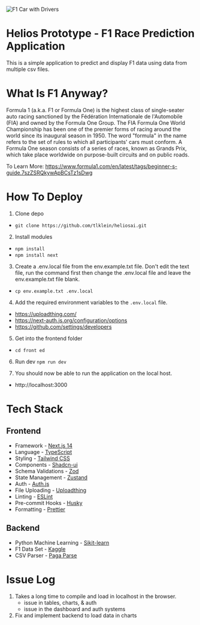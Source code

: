 ![F1 Car with Drivers](https://mclaren.bloomreach.io/delivery/resources/content/gallery/mclaren-racing/formula-1/2024/editorial/f1-2025-schedule-article-cover-wide.jpg)

# Helios Prototype - F1 Race Prediction Application
This is a simple application to predict and display F1 data using data from multiple csv files.

# What Is F1 Anyway?
Formula 1 (a.k.a. F1 or Formula One) is the highest class of single-seater auto racing sanctioned by the Fédération Internationale de l'Automobile (FIA) and owned by the Formula One Group. The FIA Formula One World Championship has been one of the premier forms of racing around the world since its inaugural season in 1950. The word "formula" in the name refers to the set of rules to which all participants' cars must conform. A Formula One season consists of a series of races, known as Grands Prix, which take place worldwide on purpose-built circuits and on public roads.

To Learn More: https://www.formula1.com/en/latest/tags/beginner-s-guide.7szZSRQkywApBCsTz1sDwg

# How To Deploy
1. Clone depo
- `git clone https://github.com/tlklein/heliosai.git`

2. Install modules
- `npm install`
- `npm install next`

3. Create a .env.local file from the env.example.txt file. Don't edit the text file, run the command first then change the .env.local file and leave the env.example.txt file blank.  
- `cp env.example.txt .env.local`

4. Add the required environment variables to the `.env.local` file.
- https://uploadthing.com/
- https://next-auth.js.org/configuration/options
- https://github.com/settings/developers 

5. Get into the frontend folder
- `cd front ed`

6. Run dev 
`npm run dev`

7. You should now be able to run the application on the local host. 
- http://localhost:3000
 
# Tech Stack
## Frontend
- Framework - [Next.js 14](https://nextjs.org/13)
- Language - [TypeScript](https://www.typescriptlang.org)
- Styling - [Tailwind CSS](https://tailwindcss.com)
- Components - [Shadcn-ui](https://ui.shadcn.com)
- Schema Validations - [Zod](https://zod.dev)
- State Management - [Zustand](https://zustand-demo.pmnd.rs)
- Auth - [Auth.js](https://authjs.dev/)
- File Uploading - [Uploadthing](https://uploadthing.com)
- Linting - [ESLint](https://eslint.org)
- Pre-commit Hooks - [Husky](https://typicode.github.io/husky/)
- Formatting - [Prettier](https://prettier.io)

## Backend 
- Python Machine Learning - [Sikit-learn](https://scikit-learn.org/stable/index.html)
- F1 Data Set - [Kaggle](https://www.kaggle.com/datasets/rohanrao/formula-1-world-championship-1950-2020/data)
- CSV Parser - [Paga Parse](https://www.papaparse.com/)

# Issue Log
1. Takes a long time to compile and load in localhost in the browser. 
    - issue in tables, charts, & auth
    - issue in the dashboard and auth systems
2. Fix and implement backend to load data in charts
